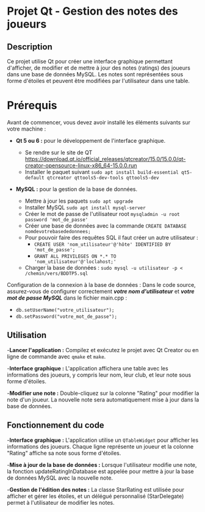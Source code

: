 # Projet Qt - Gestion des notes des joueurs

## Description
Ce projet utilise Qt pour créer une interface graphique permettant d'afficher, de modifier et de mettre à jour des notes (ratings) des joueurs dans une base de données MySQL. Les notes sont représentées sous forme d'étoiles et peuvent être modifiées par l'utilisateur dans une table.

# Prérequis
Avant de commencer, vous devez avoir installé les éléments suivants sur votre machine :

- **Qt 5 ou 6 :** pour le développement de l'interface graphique.
  - Se rendre sur le site de QT https://download.qt.io/official_releases/qtcreator/15.0/15.0.0/qt-creator-opensource-linux-x86_64-15.0.0.run
  - Installer le paquet suivant `sudo apt install build-essential qt5-default qtcreator qttools5-dev-tools qttools5-dev`
  
- **MySQL :** pour la gestion de la base de données.
  - Mettre à jour les paquets `sudo apt upgrade`
  - Installer MySQL `sudo apt install mysql-server`
  - Créer le mot de passe de l'utilisateur root `mysqladmin -u root password 'mot_de_passe'`
  - Créer une base de données avec la commande `CREATE DATABASE nomdevotrebasededonnees;`
  - Pour pouvoir faire des requêtes SQL il faut créer un autre utilisateur :
    - `CREATE USER 'nom_utilisateur'@'hôte' IDENTIFIED BY 'mot_de_passe';`
    - `GRANT ALL PRIVILEGES ON *.* TO 'nom_utilisateur'@'loclahost;'`
  - Charger la base de données : `sudo mysql -u utilisateur -p < /chemin/vers/BDDTP5.sql`

Configuration de la connexion à la base de données : Dans le code source, assurez-vous de configurer correctement ***votre nom d'utilisateur*** et ***votre mot de passe MySQL*** dans le fichier main.cpp :

- `db.setUserName("votre_utilisateur");`
- `db.setPassword("votre_mot_de_passe");`

## Utilisation

-**Lancer l'application :** Compilez et exécutez le projet avec Qt Creator ou en ligne de commande avec `qmake` et `make`.

-**Interface graphique :** L'application affichera une table avec les informations des joueurs, y compris leur nom, leur club, et leur note sous forme d'étoiles.

-**Modifier une note :** Double-cliquez sur la colonne "Rating" pour modifier la note d'un joueur. La nouvelle note sera automatiquement mise à jour dans la base de données.

## Fonctionnement du code

-**Interface graphique :**
L'application utilise un `QTableWidget` pour afficher les informations des joueurs. Chaque ligne représente un joueur et la colonne "Rating" affiche sa note sous forme d'étoiles.

-**Mise à jour de la base de données :**
Lorsque l'utilisateur modifie une note, la fonction updateRatingInDatabase est appelée pour mettre à jour la base de données MySQL avec la nouvelle note.

-**Gestion de l'édition des notes :**
La classe StarRating est utilisée pour afficher et gérer les étoiles, et un délégué personnalisé (StarDelegate) permet à l'utilisateur de modifier les notes.
